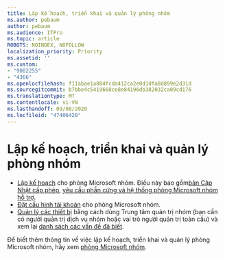 ```yaml
---
title: Lập kế hoạch, triển khai và quản lý phòng nhóm
ms.author: pebaum
author: pebaum
ms.audience: ITPro
ms.topic: article
ROBOTS: NOINDEX, NOFOLLOW
localization_priority: Priority
ms.assetid: ''
ms.custom:
- "9002255"
- "4366"
ms.openlocfilehash: f11abae1a804fcda412ca2e0d1dfa8d899e2d31d
ms.sourcegitcommit: b7bbe4c5419668ce8e84196db382032ca09cd176
ms.translationtype: MT
ms.contentlocale: vi-VN
ms.lasthandoff: 09/08/2020
ms.locfileid: "47406420"
---
```

# <a name="plan-deploy-and-manage-teams-rooms"></a>Lập kế hoạch, triển khai và quản lý phòng nhóm

- [Lập kế hoạch](https://docs.microsoft.com/MicrosoftTeams/rooms/rooms-plan)  cho phòng Microsoft nhóm. Điều này bao gồm[bản Cập Nhật cấp phép](https://docs.microsoft.com/MicrosoftTeams/rooms/rooms-licensing), [yêu cầu phần cứng và hệ thống phòng Microsoft nhóm hỗ trợ](https://docs.microsoft.com/MicrosoftTeams/rooms/requirements#hardware-requirements).
- [Đặt cấu hình tài khoản](https://docs.microsoft.com/MicrosoftTeams/rooms/rooms-configure-accounts)  cho phòng Microsoft nhóm.
- [Quản lý các thiết bị](https://docs.microsoft.com/microsoftteams/rooms/rooms-manage)  bằng cách dùng Trung tâm quản trị nhóm (bạn cần có người quản trị dịch vụ nhóm hoặc vai trò người quản trị toàn cầu) và xem lại [danh sách các vấn đề đã biết](https://docs.microsoft.com/microsoftteams/rooms/known-issues).

Để biết thêm thông tin về việc lập kế hoạch, triển khai và quản lý phòng Microsoft nhóm, hãy xem [phòng Microsoft nhóm](https://docs.microsoft.com/microsoftteams/rooms/).
